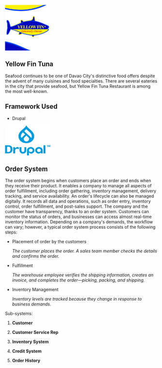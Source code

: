 <img src="download.png" width="150" height="150" >

## Yellow Fin Tuna
Seafood continues to be one of Davao City's distinctive food offers despite the advent of many cuisines and food specialties. There are several eateries in the city that provide seafood, but Yellow Fin Tuna Restaurant is among the most well-known.



## Framework Used

* Drupal

<img src="Wordmark2_blue_RGB(1).png" width="150" height="100" >

## Order System

The order system begins when customers place an order and ends when they receive their product. It enables a company to manage all aspects of order fulfillment, including order gathering, inventory management, delivery tracking, and service availability. An order's lifecycle can also be managed digitally. It records all data and operations, such as order entry, inventory control, order fulfillment, and post-sales support. The company and the customer have transparency, thanks to an order system. Customers can monitor the status of orders, and businesses can access almost real-time inventory information. Depending on a company's demands, the workflow can vary; however, a typical order system process consists of the following steps:

* Placement of order by the customers

	_The customer places the order. A sales team member checks the details and confirms the order._
	
* Fulfillment

	_The warehouse employee verifies the shipping information, creates an invoice, and completes the order—picking, packing, and shipping._

* Inventory Management

	_Inventory levels are tracked because they change in response to business demands._
	


Sub-systems:


1. **Customer**

2. **Customer Service Rep**

3. **Inventory System**

5. **Credit System**

7. **Order History**

